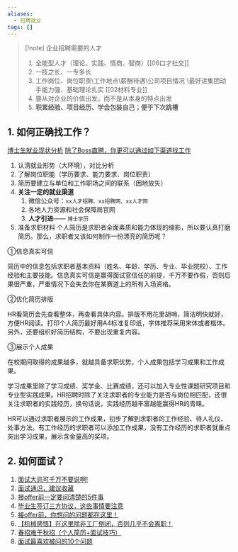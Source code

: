 ```yaml
---
aliases:
  - 招聘就业
tags: []
---
```

> [!note] 企业招聘需要的人才 
> 1. 全能型人才（理论、实践、情商、智商）[[06口才社交]]
> 2. 一技之长、一专多长
> 3. 工作岗位、岗位职责\工作地点\薪酬待遇\公司项目情况 \最好进集团动手能力强、基础理论扎实 [[02材料专业]]
> 4. 要从对企业的价值出发，而不是从本身的特点出发
> 5. **积累经验、项目经历、学会包装自己；便于下次跳槽**

## 1. 如何正确找工作？
[博士生就业现状分析](https://mp.weixin.qq.com/s/IPfyFozth9H1Av85eb4CqQ)
[除了Boss直聘，你更可以通过如下渠道找工作](https://mp.weixin.qq.com/s/W0388OVO2q2BSi1NEQAFPw)
1. 认清就业形势（大环境），对比分析
2. 了解岗位职能（学历要求、能力要求、岗位职责）
3. 简历要建立与单位和工作职场之间的联系（因地放矢）
4. **关注一定的就业渠道**
	1. 微信公众号：`xx人才招聘、xx招聘网、xx人才网`
	2. 各地人力资源和社会保障局官网
	3. **人才引进**—— `博士学历`
5. 准备求职材料
  个人简历是求职者全面素质和能力体现的缩影，所以要认真打磨简历。那么，求职者又该如何制作一份漂亮的简历呢？  

①信息真实可信

简历中的信息包括求职者基本资料（姓名、年龄、学历、专业、毕业院校）、工作经验和主要技能。信息真实可信是赢得面试官信任的前提，千万不要作假，否则后果很严重，严重情况下会失去你在某赛道上的所有入场资格。

②优化简历排版

HR看简历会先查看整体，再查看具体内容。排版不用花里胡哨，简洁明快就好，方便HR阅读。打印个人简历最好用A4标准复印纸，字体推荐采用宋体或者楷体。另外，还要组织好简历结构，不要出现重复内容。

③展示个人成果

在校期间取得的成果越多，就越具备求职优势。个人成果包括学习成果和工作成果。

学习成果里除了学习成绩、奖学金、比赛成绩，还可以加入专业性课题研究项目和专业型实践成果。HR招聘时除了关注求职者的专业能力是否与岗位相匹配，还很关注求职者的实践经历，换句话说，实践经历越丰富越能赢得HR的青睐。

HR可以通过求职者展示的工作成果，初步了解到求职者的工作经验、待人礼仪、处事方法。有工作经历的求职者可以添加工作成果，没有工作经历的求职者就重点突出学习成果，展示含金量高的奖项。

## 2. 如何面试？
1. [面试大忌可千万不要说啊!](https://mp.weixin.qq.com/s/4riWDA30kZaO4QW8IDP41g)
2. [面试通识，建议收藏](https://mp.weixin.qq.com/s/0Nm-7te8KrPTlMewzwVBIg)
3. [接offer前一定要问清楚的5件事](https://mp.weixin.qq.com/s/1QcwIjUAh2_z1mN1zM-DSg)
4. [毕业生签订三方协议，这些事情要注意](https://mp.weixin.qq.com/s/gxStrtbiQvoxvSNRIZEO2A)
5. [接offer前，你想问的问题都在这里！](https://mp.weixin.qq.com/s/Yhgj1ce2yLNGVwPcQWNyiQ) 
6. [【机械感悟】在这里除非工厂倒闭，否则几乎不会离职！](https://mp.weixin.qq.com/s/sdMyfws9-ANNPhAWs534ow)
7. [春招难于秋招（个人简历+面试技巧）](https://mp.weixin.qq.com/s/Z4NB7_q1JnX_86UtwB33Og)
8. [面试最喜欢被问的10个问题](https://mp.weixin.qq.com/s/xbZs6ZScmRrMcyfvjDRYJw)
